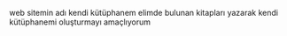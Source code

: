 web sitemin adı kendi kütüphanem
elimde bulunan kitapları yazarak kendi kütüphanemi oluşturmayı amaçlıyorum
